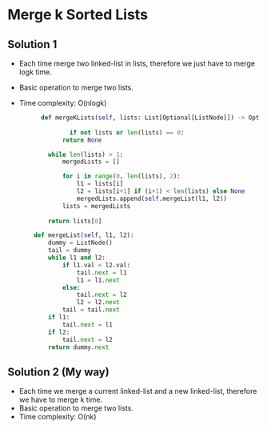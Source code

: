 # Merge k Sorted Lists

## Solution 1

- Each time merge two linked-list in lists, therefore we just have to merge logk time.

- Basic operation to merge two lists.

- Time complexity: O(nlogk)

  ```python
  		def mergeKLists(self, lists: List[Optional[ListNode]]) -> Optional[ListNode]:
      			
  				if not lists or len(lists) == 0:
              return None
  
          while len(lists) > 1:
              mergedLists = []
  
              for i in range(0, len(lists), 2):
                  l1 = lists[i]
                  l2 = lists[i+1] if (i+1) < len(lists) else None
                  mergedLists.append(self.mergeList(l1, l2))
              lists = mergedLists
              
          return lists[0]
  
      def mergeList(self, l1, l2):
          dummy = ListNode()
          tail = dummy
          while l1 and l2:
              if l1.val < l2.val:
                  tail.next = l1
                  l1 = l1.next
              else:
                  tail.next = l2
                  l2 = l2.next
              tail = tail.next
          if l1:
              tail.next = l1
          if l2:
              tail.next = l2
          return dummy.next
  ```

  

## Solution 2 (My way)

- Each time we merge a current linked-list and a new linked-list, therefore we have to merge k time.
- Basic operation to merge two lists.
- Time complexity: O(nk)